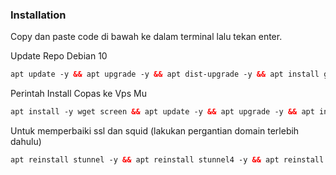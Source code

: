 ### Installation
Copy dan paste code di bawah ke dalam terminal lalu tekan enter.

Update Repo Debian 10

  ```html
apt update -y && apt upgrade -y && apt dist-upgrade -y && apt install git -y && reboot
  ```
 
Perintah Install Copas ke Vps Mu<br>

  ```html
apt install -y wget screen && apt update -y && apt upgrade -y && apt install lolcat -y && gem install lolcat && apt install sudo -y && apt install socat -y && sysctl -w net.ipv6.conf.all.disable_ipv6=1 && sysctl -w net.ipv6.conf.default.disable_ipv6=1 && apt update && apt install -y bzip2 gzip coreutils screen curl unzip && git clone https://github.com/miftah06/SCV1 && cd SCV1 && wget https://raw.githubusercontent.com/miftah06/SCV1/master/setup.sh && chmod +x setup.sh && sed -i -e 's/\r$//' setup.sh && screen -S setup ./setup.sh
``` 

Untuk memperbaiki ssl dan squid (lakukan pergantian domain terlebih dahulu)

  ```html
apt reinstall stunnel -y && apt reinstall stunnel4 -y && apt reinstall squid -y && apt reinstall shadowsocks -y
``` 
